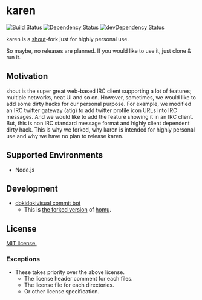 # karen

[![Build Status](https://travis-ci.org/karen-irc/karen.svg?branch=master)](https://travis-ci.org/karen-irc/karen)
[![Dependency Status](https://david-dm.org/karen-irc/karen.svg)](https://david-dm.org/karen-irc/karen)
[![devDependency Status](https://david-dm.org/karen-irc/karen/dev-status.svg)](https://david-dm.org/karen-irc/karen#info=devDependencies)

karen is a [shout](https://github.com/erming/shout)-fork just for highly personal use.

So maybe, no releases are planned.
If you would like to use it, just clone & run it.

## Motivation

shout is the super great web-based IRC client supporting a lot of features; multiple networks, neat UI and so on.
However, sometimes, we would like to add some dirty hacks for our personal purpose.
For example, we modified an IRC twitter gateway (atig) to add twitter profile icon URLs into IRC messages. And we would like to add the feature showing it in an IRC client. But, this is non IRC standard message format and highly client dependent dirty hack. This is why we forked, why karen is intended for highly personal use and why we have no plan to release karen.

## Supported Environments

- Node.js

## Development

- [dokidokivisual commit bot](http://cq-dokidokivisual.rhcloud.com/queue/karen)
  - This is [the forked version](https://github.com/karen-irc/homu) of [homu](https://github.com/barosl/homu).


## License

[MIT license.](./LICENSE.txt)

### Exceptions

- These takes priority over the above license.
    - The license header comment for each files.
    - The license file for each directories.
    - Or other license specification.
